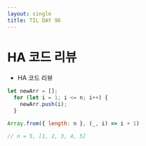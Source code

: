 ```yaml
---
layout: single
title: TIL DAY 96
---
```


# HA 코드 리뷰

- HA 코드 리뷰

```jsx
let newArr = [];
  for (let i = 1; i <= n; i++) {
    newArr.push(i);
  }

Array.from({ length: n }, (_, i) => i + 1)

// n = 5, [1, 2, 3, 4, 5]
```